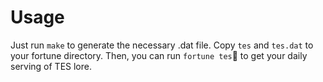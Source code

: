 # Usage

Just run `make` to generate the necessary .dat file.
Copy `tes` and `tes.dat` to your fortune directory.
Then, you can run `fortune tes` to get your daily serving of TES lore.
